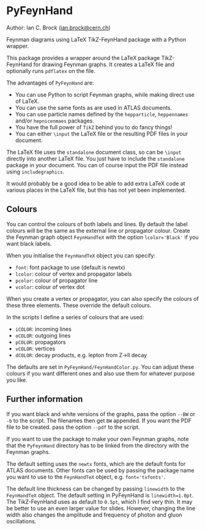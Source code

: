 # PyFeynHand

Author: Ian C. Brock (ian.brock@cern.ch)

Feynman diagrams using LaTeX TikZ-FeynHand package with a Python wrapper.

This package provides a wrapper around the LaTeX package TikZ-FeynHand for drawing Feynman graphs.
It creates a LaTeX file and optionally runs `pdflatex` on the file.

The advantages of `PyFeynHand` are:
* You can use Python to script Feynman graphs, while making direct use of LaTeX.
* You can use the same fonts as are used in ATLAS documents.
* You can use particle names defined by the `hepparticle`, `heppennames` and/or `hepnicenmaes` packages.
* You have the full power of `TikZ` behind you to do fancy things!
* You can either `\input` the LaTeX file or the resulting PDF files in your document.

The LaTeX file uses the `standalone` document class,
so can be `\input` directly into another LaTeX file.
You just have to include the `standalone` package in your document.
You can of course input the PDF file instead using `includegraphics`.

It would probably be a good idea to be able to add extra LaTeX code at various places in the LaTeX file,
but this has not yet been implemented.

## Colours

You can control the colours of both labels and lines.
By default the label colours will be the same as the external line or propagator colour.
Create the Feynman graph object `FeynHandTeX` with the option `lcolor='Black'` if you want black labels.

When you initialise the `FeynHandTeX` object you can specify:
* `font`: font package to use (default is newtx)
* `lcolor`: colour of vertex and propagator labels
* `pcolor`: colour of propagator line
* `vcolor`: colour of vertex dot

When you create a vertex or propagator, you can also specify the colours of these three elements.
These override the default colours.

In the scripts I define a series of colours that are used:
* `iCOLOR`: incoming lines
* `oCOLOR`: outgoing lines
* `pCOLOR`: propagators
* `vCOLOR`: vertices
* `dCOLOR`: decay products, e.g. lepton from Z->ll decay

The defaults are set in `PyFeynHand/FeynHandColor.py`.
You can adjust these colours if you want different ones and also use them for whatever purpose you like.

## Further information

If you want black and white versions of the graphs, pass the option `--BW` or `-b` to the script.
The filenames then get `BW` appended.
If you want the PDF file to be created. pass the option `--pdf` to the script.

If you want to use the package to make your own Feynman graphs, note that
the `PyFeynHand` directory has to be linked from the directory with the Feynman graphs.

The default setting uses the `newtx` fonts, which are the default fonts for ATLAS documents.
Other fonts can be used by passing the package name you want to use to the `FeynHandTeX` object,
e.g. `font='txfonts'`.

The default line thickness can be changed by passing `linewidth` to the `FeynHandTeX` object.
The default setting in PyFeynHand is `linewidth=1.0pt`.
The TikZ-FeynHand uses as default to `0.5pt`, which I find very thin.
It may be better to use an even larger value for slides.
However, changing the line width also changes the amplitude and frequency of photon and gluon oscillations.

